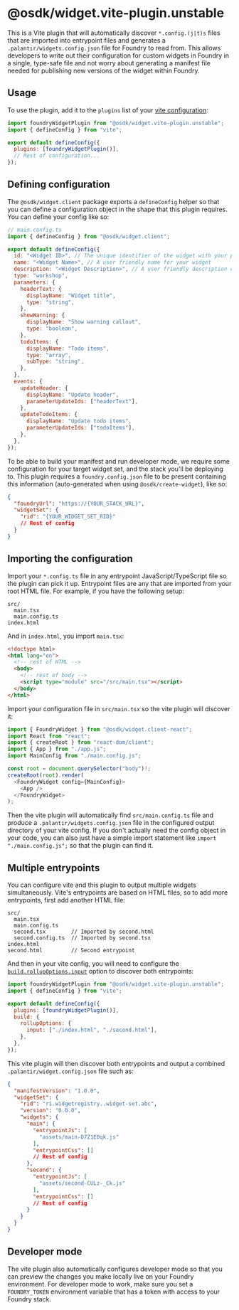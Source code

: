 # @osdk/widget.vite-plugin.unstable

This is a Vite plugin that will automatically discover `*.config.(j|t)s` files that are imported into entrypoint files and generates a `.palantir/widgets.config.json` file for Foundry to read from. This allows developers to write out their configuration for custom widgets in Foundry in a single, type-safe file and not worry about generating a manifest file needed for publishing new versions of the widget within Foundry.

## Usage

To use the plugin, add it to the `plugins` list of your [vite configuration](https://vitejs.dev/config/):

```js
import foundryWidgetPlugin from "@osdk/widget.vite-plugin.unstable";
import { defineConfig } from "vite";

export default defineConfig({
  plugins: [foundryWidgetPlugin()],
  // Rest of configuration...
});
```

## Defining configuration

The `@osdk/widget.client` package exports a `defineConfig` helper so that you can define a configuration object in the shape that this plugin requires. You can define your config like so:

```js
// main.config.ts
import { defineConfig } from "@osdk/widget.client";

export default defineConfig({
  id: "<Widget ID>", // The unique identifier of the widget with your project
  name: "<Widget Name>", // A user friendly name for your widget
  description: "<Widget Description>", // A user friendly description of your widget
  type: "workshop",
  parameters: {
    headerText: {
      displayName: "Widget title",
      type: "string",
    },
    showWarning: {
      displayName: "Show warning callout",
      type: "boolean",
    },
    todoItems: {
      displayName: "Todo items",
      type: "array",
      subType: "string",
    },
  },
  events: {
    updateHeader: {
      displayName: "Update header",
      parameterUpdateIds: ["headerText"],
    },
    updateTodoItems: {
      displayName: "Update todo items",
      parameterUpdateIds: ["todoItems"],
    },
  },
});
```

To be able to build your manifest and run developer mode, we require some configuration for your target widget set, and the stack you'll be deploying to. This plugin requires a `foundry.config.json` file to be present containing this information (auto-generated when using `@osdk/create-widget`), like so:

```json
{
  "foundryUrl": "https://{YOUR_STACK_URL}",
  "widgetSet": {
    "rid": "{YOUR_WIDGET_SET_RID}"
    // Rest of config
  }
}
```

## Importing the configuration

Import your `*.config.ts` file in any entrypoint JavaScript/TypeScript file so the plugin can pick it up. Entrypoint files are any that are imported from your root HTML file. For example, if you have the following setup:

```
src/
  main.tsx
  main.config.ts
index.html
```

And in `index.html`, you import `main.tsx`:

```html
<!doctype html>
<html lang="en">
  <!-- rest of HTML -->
  <body>
    <!-- rest of body -->
    <script type="module" src="/src/main.tsx"></script>
  </body>
</html>
```

Import your configuration file in `src/main.tsx` so the vite plugin will discover it:

```js
import { FoundryWidget } from "@osdk/widget.client-react";
import React from "react";
import { createRoot } from "react-dom/client";
import { App } from "./app.js";
import MainConfig from "./main.config.js";

const root = document.querySelector("body")!;
createRoot(root).render(
  <FoundryWidget config={MainConfig}>
    <App />
  </FoundryWidget>
);
```

Then the vite plugin will automatically find `src/main.config.ts` file and produce a `.palantir/widgets.config.json` file in the configured output directory of your vite config. If you don't actually need the config object in your code, you can also just have a simple import statement like `import "./main.config.js";` so that the plugin can find it.

## Multiple entrypoints

You can configure vite and this plugin to output multiple widgets simultaneously. Vite's entrypoints are based on HTML files, so to add more entrypoints, first add another HTML file:

```
src/
  main.tsx
  main.config.ts
  second.tsx        // Imported by second.html 
  second.config.ts  // Imported by second.tsx
index.html
second.html         // Second entrypoint
```

And then in your vite config, you will need to configure the [`build.rollupOptions.input`](https://rollupjs.org/configuration-options/#input) option to discover both entrypoints:

```js
import foundryWidgetPlugin from "@osdk/widget.vite-plugin.unstable";
import { defineConfig } from "vite";

export default defineConfig({
  plugins: [foundryWidgetPlugin()],
  build: {
    rollupOptions: {
      input: ["./index.html", "./second.html"],
    },
  },
});
```

This vite plugin will then discover both entrypoints and output a combined `.palantir/widget.config.json` file such as:

```json
{
  "manifestVersion": "1.0.0",
  "widgetSet": {
    "rid": "ri.widgetregistry..widget-set.abc",
    "version": "0.0.0",
    "widgets": {
      "main": {
        "entrypointJs": [
          "assets/main-D7Z1E0qk.js"
        ],
        "entrypointCss": []
        // Rest of config
      },
      "second": {
        "entrypointJs": [
          "assets/second-CULz-_Ck.js"
        ],
        "entrypointCss": []
        // Rest of config
      }
    }
  }
}
```

## Developer mode

The vite plugin also automatically configures developer mode so that you can preview the changes you make locally live on your Foundry environment. For developer mode to work, make sure you set a `FOUNDRY_TOKEN` environment variable that has a token with access to your Foundry stack.
